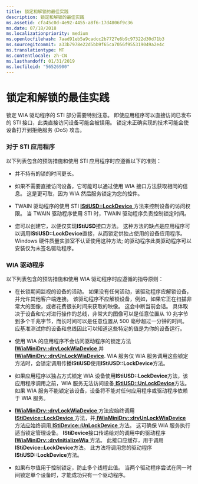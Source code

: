 ```yaml
---
title: 锁定和解锁的最佳实践
description: 锁定和解锁的最佳实践
ms.assetid: cfa45c0d-4e92-4455-a8f6-17d4806f9c36
ms.date: 07/18/2018
ms.localizationpriority: medium
ms.openlocfilehash: 7aad91eb5a9cadcc2b7727e6b9c97322d30d71b3
ms.sourcegitcommit: a33b7978e22d5bb9f65ca7056f955319049a2e4c
ms.translationtype: MT
ms.contentlocale: zh-CN
ms.lasthandoff: 01/31/2019
ms.locfileid: "56526900"
---
```

# <a name="locking-and-unlocking-best-practices"></a>锁定和解锁的最佳实践





锁定 WIA 驱动程序的 STI 部分需要特别注意。 即使应用程序可以直接访问已发布的 STI 接口，此类直接访问设备可能会被误用。 锁定未正确实现的技术可能会使设备打开到拒绝服务 (DoS) 攻击。

### <a name="for-sti-applications"></a>对于 STI 应用程序

以下列表包含的预防措施和使用 STI 应用程序时应遵循以下的准则：

-   并不持有的锁的时间更长。

-   如果不需要直接访问设备，它可能可以通过使用 WIA 接口方法获取相同的信息。 这是更可取，因为 WIA 然后服务锁定为您的控件。

-   TWAIN 驱动程序的使用 STI [ **IStiUSD::LockDevice** ](https://msdn.microsoft.com/library/windows/hardware/ff543829)方法来控制设备的访问权限。 当 TWAIN 驱动程序使用 STI 时，TWAIN 驱动程序负责控制锁定时间。

-   您可以创建它，以便仅实现**IStiUSD**接口方法。 这种方法的缺点是应用程序可以调用**IStiUSD::LockDevice**直接，从而锁定供独占使用的设备应用程序。 Windows 硬件质量实验室不认证使用这种方法; 的驱动程序此类驱动程序可以安装仅为未签名驱动程序。

### <a name="for-wia-drivers"></a>WIA 驱动程序

以下列表包含的预防措施和使用 WIA 驱动程序时应遵循的指导原则：

-   在长锁期间监视的设备的活动。 如果没有任何活动，该驱动程序应解锁设备，并允许其他客户端连接。 该驱动程序不应解锁设备，例如，如果它正在扫描非常大的图像，或者花费很长时间来获取的映像。 这会中断当前会话。 具体取决于设备和它对进行操作的总线，非常大的图像可以是任意位置从 10 兆字节到多个千兆字节，而长时间可以是任意位置从 500 毫秒超过一分钟的时间。 应基准测试你的设备和总线因此可以知道这些特定的值是为你的设备运行。

-   使用 WIA 的应用程序不会访问驱动程序的锁定方法[ **IWiaMiniDrv::drvLockWiaDevice** ](https://msdn.microsoft.com/library/windows/hardware/ff544995)并[ **IWiaMiniDrv::drvUnLockWiaDevice**](https://msdn.microsoft.com/library/windows/hardware/ff545012). WIA 服务仅 WIA 服务调用这些锁定方法时，会锁定调用传播**IStiUSD**使用**IStiUSD::LockDevice**方法。

-   如果应用程序以独占方式锁定 WIA 设备使用**IStiUSD::LockDevice**方法，该应用程序调用之前，WIA 服务无法访问设备[ **IStiUSD::UnLockDevice**](https://msdn.microsoft.com/library/windows/hardware/ff543843)方法。 如果 WIA 服务不能锁定该设备，设备将不能对任何应用程序或驱动程序依赖于 WIA 服务。

-   [ **IWiaMiniDrv::drvLockWiaDevice** ](https://msdn.microsoft.com/library/windows/hardware/ff544995)方法应始终调用[ **IStiDevice::LockDevice** ](https://msdn.microsoft.com/library/windows/hardware/ff543756)方法，并[ **IWiaMiniDrv::drvUnLockWiaDevice** ](https://msdn.microsoft.com/library/windows/hardware/ff545012)方法应始终调用[ **IStiDevice::UnLockDevice** ](https://msdn.microsoft.com/library/windows/hardware/ff543770)方法。 这可确保 WIA 服务执行适当锁定管理设备。 **IStiDevice**接口传递给对的调用中的驱动程序[ **IWiaMiniDrv::drvInitializeWia** ](https://msdn.microsoft.com/library/windows/hardware/ff544986)方法。 此接口应缓存，用于调用**IStiDevice::LockDevice**方法。 此方法将调用您的驱动程序**IStiUSD::LockDevice**方法。

-   如果布尔值用于控制锁定，防止多个线程此值。 当两个驱动程序尝试在同一时间锁定单个设备时，才能成功只有一个驱动程序。

 

 





